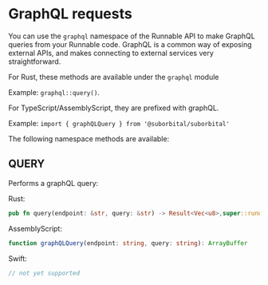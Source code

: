 # GraphQL requests

You can use the `graphql` namespace of the Runnable API to make 
GraphQL queries from your Runnable code. GraphQL is a common 
way of exposing external APIs, and makes connecting to external 
services very straightforward.

For Rust, these methods are available under the `graphql` module

Example: `graphql::query()`.  

For TypeScript/AssemblyScript, they are prefixed with graphQL.

Example: `import { graphQLQuery } from '@suborbital/suborbital'`

The following namespace methods are available:

## QUERY

Performs a graphQL query:

Rust:

```rust
pub fn query(endpoint: &str, query: &str) -> Result<Vec<u8>,super::runnable::RunErr>
```

AssemblyScript:

```typescript
function graphQLQuery(endpoint: string, query: string): ArrayBuffer
```

Swift:

```swift
// not yet supported
```

